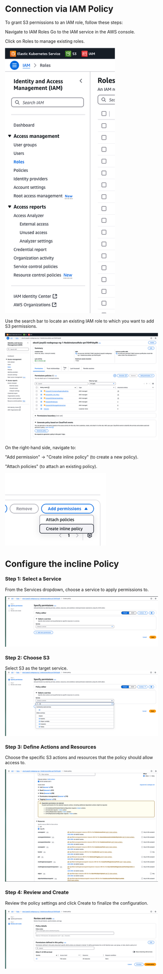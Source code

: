 # Connection via IAM Policy

To grant S3 permissions to an IAM role, follow these steps:

Navigate to IAM Roles
Go to the IAM service in the AWS console.

Click on Roles to manage existing roles.

![img.png](images/IAMRole.png)

Use the search bar to locate an existing IAM role to which you want to add S3 permissions.

![img.png](images/IAMPermissionPolicies.png)

On the right-hand side, navigate to:

"Add permission" → "Create inline policy" (to create a new policy).

"Attach policies" (to attach an existing policy).

![img.png](images/IAMCreateInlinePolicy.png)

# Configure the incline Policy
### Step 1: Select a Service

From the Services dropdown, choose a service to apply permissions to.

![img_1.png](images/IAMCreateInlinePolicystep1.png)

### Step 2: Choose S3
Select S3 as the target service.
![img.png](images/IAMCreateInlinePolicystep2.png)

### Step 3: Define Actions and Resources
Choose the specific S3 actions and resources that the policy should allow access to.

![img.png](images/IAMCreateInlinePolicyStep3.png)

### Step 4: Review and Create
Review the policy settings and click Create to finalize the configuration.

![img_1.png](images/IAMCreateInlinePolicyStep4.png)

